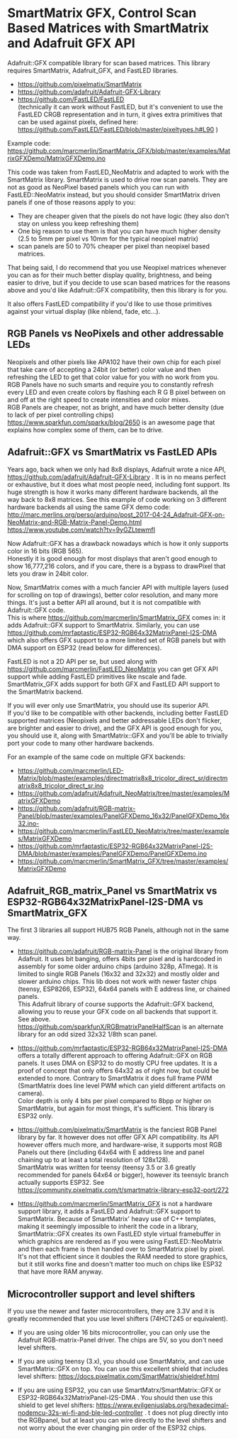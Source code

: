 SmartMatrix GFX, Control Scan Based Matrices with SmartMatrix and Adafruit GFX API
==================================================================================

Adafruit::GFX compatible library for scan based matrices.
This library requires SmartMatrix, Adafruit_GFX, and FastLED libraries.
- https://github.com/pixelmatix/SmartMatrix
- https://github.com/adafruit/Adafruit-GFX-Library
- https://github.com/FastLED/FastLED  
(technically it can work without FastLED, but it's convenient to use the FastLED CRGB representation
and in turn, it gives extra primitives that can be used against pixels, defined here: https://github.com/FastLED/FastLED/blob/master/pixeltypes.h#L90 )

Example code: https://github.com/marcmerlin/SmartMatrix_GFX/blob/master/examples/MatrixGFXDemo/MatrixGFXDemo.ino

This code was taken from FastLED_NeoMatrix and adapted to work with the SmartMatrix library. SmartMatrix is used to drive row scan panels. They are not as good as NeoPixel based panels which you can run with FastLED::NeoMatrix instead, but you should consider SmartMatrix driven panels if one of those reasons apply to you:
* They are cheaper given that the pixels do not have logic (they also don't stay on unless you keep refreshing them)
* One big reason to use them is that you can have much higher density (2.5 to 5mm per pixel vs 10mm for the typical neopixel matrix)
* scan panels are 50 to 70% cheaper per pixel than neopixel based matrices.

That being said, I do recommend that you use Neopixel matrices whenever you can as for their much better display quality, brightness, and being easier to drive, but if you decide to use scan based matrices for the reasons above and you'd like Adafruit::GFX compatibility, then this library is for you.

It also offers FastLED compatibility if you'd like to use those primitives against your virtual display (like nblend, fade, etc...).

RGB Panels vs NeoPixels and other addressable LEDs
--------------------------------------------------
Neopixels and other pixels like APA102 have their own chip for each pixel that take care of accepting a 24bit (or better) 
color value and then refreshing the LED to get that color value for you with no work from you.  
RGB Panels have no such smarts and require you to constantly refresh every LED and even create colors by flashing each R G B
pixel between on and off at the right speed to create intensities and color mixes.  
RGB Panels are cheaper, not as bright, and have much better density (due to lack of per pixel controlling chips)  
https://www.sparkfun.com/sparkx/blog/2650 is an awesome page that explains how complex some of them, can be to drive.

Adafruit::GFX vs SmartMatrix vs FastLED APIs
--------------------------------------------
Years ago, back when we only had 8x8 displays, Adafruit wrote a nice API, https://github.com/adafruit/Adafruit-GFX-Library .
It is in no means perfect or exhaustive, but it does what most people need, including font support. Its huge strength is how
it works many different hardware backends, all the way back to 8x8 matrices. See this example of code working on 3 different
hardware backends all using the same GFX demo code: 
http://marc.merlins.org/perso/arduino/post_2017-04-24_Adafruit-GFX-on-NeoMatrix-and-RGB-Matrix-Panel-Demo.html 
https://www.youtube.com/watch?tv=9yGZLtewmfI

Now Adafruit::GFX has a drawback nowadays which is how it only supports color in 16 bits (RGB 565).  
Honestly it is good enough for most displays that aren't good enough to show 16,777,216 colors, and if you care, there is
a bypass to drawPixel that lets you draw in 24bit color.

Now, SmartMatrix comes with a much fancier API with multiple layers (used for scrolling on top of drawings),
better color resolution, and many more things. It's just a better API all around, but it is not compatible with
Adafruit::GFX code.  
This is where https://github.com/marcmerlin/SmartMatrix_GFX comes in: it adds Adafruit::GFX support to SmartMatrix.
Similarly, you can use https://github.com/mrfaptastic/ESP32-RGB64x32MatrixPanel-I2S-DMA which also offers GFX support
to a more limited set of RGB panels but with DMA support on ESP32 (read below for differences).

FastLED is not a 2D API per se, but used along with https://github.com/marcmerlin/FastLED_NeoMatrix you can get GFX API
support while adding FastLED primitives like nscale and fade.  
SmartMatrix_GFX adds support for both GFX and FastLED API support to the SmartMatrix backend.

If you will ever only use SmartMatrix, you should use its superior API.  
If you'd like to be compatible with other backends, including better FastLED supported matrices (Neopixels and better
addressable LEDs don't flicker, are brighter and easier to drive), and the GFX API is good enough for you, you should use
it, along with SmartMatrix::GFX and you'll be able to trivially port your code to many other hardware backends.

For an example of the same code on multiple GFX backends:
- https://github.com/marcmerlin/LED-Matrix/blob/master/examples/directmatrix8x8_tricolor_direct_sr/directmatrix8x8_tricolor_direct_sr.ino
- https://github.com/adafruit/Adafruit_NeoMatrix/tree/master/examples/MatrixGFXDemo
- https://github.com/adafruit/RGB-matrix-Panel/blob/master/examples/PanelGFXDemo_16x32/PanelGFXDemo_16x32.ino- 
- https://github.com/marcmerlin/FastLED_NeoMatrix/tree/master/examples/MatrixGFXDemo
- https://github.com/mrfaptastic/ESP32-RGB64x32MatrixPanel-I2S-DMA/blob/master/examples/PanelGFXDemo/PanelGFXDemo.ino
- https://github.com/marcmerlin/SmartMatrix_GFX/tree/master/examples/MatrixGFXDemo


Adafruit_RGB_matrix_Panel vs SmartMatrix vs ESP32-RGB64x32MatrixPanel-I2S-DMA vs SmartMatrix_GFX 
------------------------------------------------------------------------------------------------
The first 3 libraries all support HUB75 RGB Panels, although not in the same way. 

- https://github.com/adafruit/RGB-matrix-Panel is the original library from Adafruit. It uses bit banging, offers 4bits per pixel and is hardcoded in assembly for some older arduino chips (arduino 328p, ATmega). It is limited to single RGB Panels (16x32 and 32x32) and mostly older and slower arduino chips. This lib does not work with newer faster chips (teensy, ESP8266, ESP32), 64x64 panels with E address line, or chained panels.  
This Adafruit library of course supports the Adafruit::GFX backend, allowing you to reuse your GFX code on all backends that support it. See above.  
https://github.com/sparkfunX/RGBmatrixPanelHalfScan is an alternate library for an odd sized 32x32 1/8th scan panel.


- https://github.com/mrfaptastic/ESP32-RGB64x32MatrixPanel-I2S-DMA offers a totally different approach to offering
Adafruit::GFX on RGB panels. It uses DMA on ESP32 to do mostly CPU free updates. It is a proof of concept that only offers
64x32 as of right now, but could be extended to more. Contrary to SmartMatrix it does full frame PWM (SmartMatrix does line
level PWM which can yield different artifacts on camera).  
Color depth is only 4 bits per pixel compared to 8bpp or higher on SmartMatrix, but again for most things, it's sufficient. 
This library is ESP32 only.

- https://github.com/pixelmatix/SmartMatrix is the fanciest RGB Panel library by far. It however does not offer GFX API
compatibility. Its API however offers much more, and hardware-wise, it supports most RGB Panels out there (including 64x64
with E address line and panel chaining up to at least a total resolution of 128x128).  
SmartMatrix was written for teensy (teensy 3.5 or 3.6 greatly recommended for panels 64x64 or bigger), however its teensylc
branch actually supports ESP32. See https://community.pixelmatix.com/t/smartmatrix-library-esp32-port/272

- https://github.com/marcmerlin/SmartMatrix_GFX is not a hardware support library, it adds a FastLED and Adafruit::GFX
support to SmartMatrix. Because of SmartMatrix' heavy use of C++ templates, making it seemingly impossible to inherit the
code in a library, SmartMatrix::GFX creates its own FastLED style virtual framebuffer in which graphics are rendered as if
you were using FastLED::NeoMatrix and then each frame is then handed over to SmartMatrix pixel by pixel. It's not that
efficient since it doubles the RAM needed to store graphics, but it still works fine and doesn't matter too much on chips 
like ESP32 that have more RAM anyway.

Microcontroller support and level shifters
------------------------------------------
If you use the newer and faster microcontrollers, they are 3.3V and it is greatly recommended that you use level shifters 
(74HCT245 or equivalent).

- If you are using older 16 bits microcontroller, you can only use the Adafruit RGB-matrix-Panel driver. The chips are 5V,
so you don't need level shifters.

- If you are using teensy (3.x), you should use SmartMatrix, and can use SmartMatrix::GFX on top. You can use this excellent
shield that includes level shifters: https://docs.pixelmatix.com/SmartMatrix/shieldref.html

- If you are using ESP32, you can use SmartMatrx/SmartMatrix::GFX or ESP32-RGB64x32MatrixPanel-I2S-DMA . You should then use 
this shield to get level shifters: https://www.evilgeniuslabs.org/hexadecimal-nodemcu-32s-wi-fi-and-ble-led-controller . t
does not plug directly into the RGBpanel, but at least you can wire directly to the level shifters and not worry about the
ever changing pin order of the ESP32 chips.
